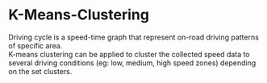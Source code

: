 # K-Means-Clustering

Driving cycle is a speed-time graph that represent on-road driving patterns of specific area.  
K-means clustering can be applied to cluster the collected speed data to several driving conditions (eg: low, medium, high speed zones) depending on the set clusters.
